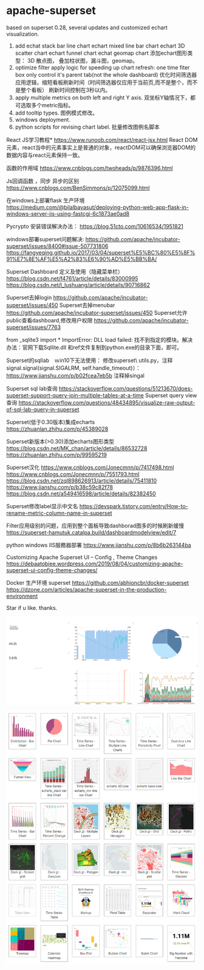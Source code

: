 # apache-superset
based on superset 0.28, several updates and customized echart visualization.

1. add echat stack bar line chart
        echart mixed line bar chart
        echart 3D scatter chart
        echart funnel chart
        echat geomap chart
  添加echart图形类型： 3D 散点图， 叠加柱状图，漏斗图，geomap。      
2. optimize filter apply logic for speeding up chart refresh: one time fiter box only control it's parent tab(not the whole dashboard)
优化时间筛选器应用逻辑，缩短看板刷新时间（时间筛选器仅应用于当前页,而不是整个，而不是整个看板）
刷新时间控制在3秒以内。
3. apply multiple metrics on both left and right Y axis.
双坐标Y轴情况下，都可选取多个metric指标。
4. add tooltip types. 
图例模式修改。
5. windows deployment.
6. python scripts for revising chart label.
批量修改图例名脚本



React JS学习教程*
https://www.runoob.com/react/react-jsx.html
React DOM元素，react当中的元素事实上是普通的对象，reactDOM可以确保浏览器DOM的数据内容与react元素保持一致。

函数的作用域
https://www.cnblogs.com/twoheads/p/9876396.html

Js回调函数 ，同步 异步的区别
https://www.cnblogs.com/BenSimmons/p/12075099.html

在windows上部署flask 生产环境
https://medium.com/@bilalbayasut/deploying-python-web-app-flask-in-windows-server-iis-using-fastcgi-6c1873ae0ad8


Pycrypto 安装错误解决办法：
https://blog.51cto.com/10616534/1951821

windows部署superset问题解决:
https://github.com/apache/incubator-superset/issues/8400#issue-507731806
https://fangyeqing.github.io/2017/03/04/superset%E5%BC%80%E5%8F%91%E7%8E%AF%E5%A2%83%E6%90%AD%E5%BB%BA/

Superset Dashboard 定义及使用（隐藏菜单栏）
https://blog.csdn.net/f4761/article/details/83000995
https://blog.csdn.net/l_lushuang/article/details/90716862


Superset去掉login
https://github.com/apache/incubator-superset/issues/450
Superset去掉menubar
https://github.com/apache/incubator-superset/issues/450
Superset允许public查看dashboard,修改用户权限
https://github.com/apache/incubator-superset/issues/7763

 from _sqlite3 import *
ImportError: DLL load failed: 找不到指定的模块。解决办法：官网下载Sqllite.dll 和ref文件复制到python.exe的目录下面，即可。

Superset的sqllab　ｗin10下无法使用：
修改superset\ utils.py，注释signal.signal(signal.SIGALRM, self.handle_timeout)）：
https://www.jianshu.com/p/b02fcea7eb5b  注释掉singal


Superset   sql lab查询
https://stackoverflow.com/questions/51213670/does-superset-support-query-join-multiple-tables-at-a-time
Superset query view查询
https://stackoverflow.com/questions/48434895/visualize-raw-output-of-sql-lab-query-in-superset


Superset(低于0.30版本)集成echarts
https://zhuanlan.zhihu.com/p/45389028


Superset新版本(>0.30)添加echarts图形类型
https://blog.csdn.net/MK_chan/article/details/86532728
https://zhuanlan.zhihu.com/p/99595219


Superset汉化
https://www.cnblogs.com/Jonecmnn/p/7417498.html
https://www.cnblogs.com/Jonecmnn/p/7551793.html
https://blog.csdn.net/zql898626913/article/details/75411810
https://www.jianshu.com/p/b38c59c82f78
https://blog.csdn.net/a549416598/article/details/82382450


Superset修改label显示中文名
https://devspark.tistory.com/entry/How-to-rename-metric-column-name-in-superset


Filter应用级别的问题，应用到整个面板导致dashborad图多的时候刷新缓慢
https://superset-hamutuk.catalpa.build/dashboardmodelview/edit/7


python windows IIS服務器部署
https://www.jianshu.com/p/8b6b263144ba

Customizing Apache Superset UI – Config , Theme Changes
https://debaatobiee.wordpress.com/2019/08/04/customizing-apache-superset-ui-config-theme-changes/

Docker 生产环境 superset
https://github.com/abhioncbr/docker-superset
https://dzone.com/articles/apache-superset-in-the-production-environment


Star if u like. thanks.

![image](https://github.com/wuxuedaifu/apache-superset/blob/master/1.PNG)


![image](https://github.com/wuxuedaifu/apache-superset/blob/master/2.PNG)





